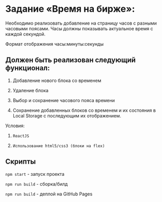 # Задание «Время на бирже»:

Необходимо реализовать добавление на страницу часов с разными часовыми поясами. Часы должны показывать актуальное время с каждой секундой.

Формат отображения часы:минуты:секунды

## Должен быть реализован следующий функционал:

1. Добавление нового блока со временем

2. Удаление блока

3. Выбор и сохранение часового пояса времени

4. Сохранение добавленных блоков со временем и их состояния в Local Storage с последующим их отображением.

Условия:

1. `ReactJS`

2. `Использование html5/css3 (блоки на flex)`


## Cкрипты

`npm start` - запуск проекта

`npm run build` - cборка/билд

`npm run build` - деплой на GitHub Pages
